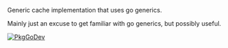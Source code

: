 

Generic cache implementation that uses go generics.

Mainly just an excuse to get familiar with go generics, but possibly useful.


[![PkgGoDev](https://pkg.go.dev/badge/github.com/nathanejohnson/genericache)](https://pkg.go.dev/github.com/nathanejohnson/genericache)

